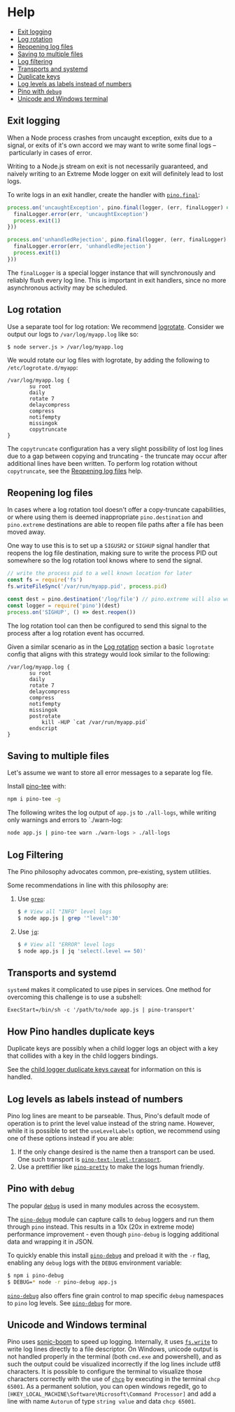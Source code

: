 # Help

* [Exit logging](#exit-logging)
* [Log rotation](#rotate)
* [Reopening log files](#reopening)
* [Saving to multiple files](#multiple)
* [Log filtering](#filter-logs)
* [Transports and systemd](#transport-systemd)
* [Duplicate keys](#dupe-keys)
* [Log levels as labels instead of numbers](#level-string)
* [Pino with `debug`](#debug)
* [Unicode and Windows terminal](#windows)

<a id="exit-logging"></a>
## Exit logging

When a Node process crashes from uncaught exception, exits due to a signal,
or exits of it's own accord we may want to write some final logs – particularly
in cases of error.

Writing to a Node.js stream on exit is not necessarily guaranteed, and naively writing
to an Extreme Mode logger on exit will definitely lead to lost logs.

To write logs in an exit handler, create the handler with [`pino.final`](/docs/api.md#pino-final):

```js
process.on('uncaughtException', pino.final(logger, (err, finalLogger) => {
  finalLogger.error(err, 'uncaughtException')
  process.exit(1)
}))

process.on('unhandledRejection', pino.final(logger, (err, finalLogger) => {
  finalLogger.error(err, 'unhandledRejection')
  process.exit(1)
}))
```

The `finalLogger` is a special logger instance that will synchronously and reliably
flush every log line. This is important in exit handlers, since no more asynchronous
activity may be scheduled.

<a id="rotate"></a>
## Log rotation

Use a separate tool for log rotation:
We recommend [logrotate](https://github.com/logrotate/logrotate).
Consider we output our logs to `/var/log/myapp.log` like so:

```
$ node server.js > /var/log/myapp.log
```

We would rotate our log files with logrotate, by adding the following to `/etc/logrotate.d/myapp`:

```
/var/log/myapp.log {
       su root
       daily
       rotate 7
       delaycompress
       compress
       notifempty
       missingok
       copytruncate
}
```

The `copytruncate` configuration has a very slight possibility of lost log lines due
to a gap between copying and truncating - the truncate may occur after additional lines
have been written. To perform log rotation without `copytruncate`, see the [Reopening log files](#reopening)
help.

<a id="reopening"></a>
## Reopening log files

In cases where a log rotation tool doesn't offer a copy-truncate capabilities,
or where using them is deemed inappropriate `pino.destination` and `pino.extreme`
destinations are able to reopen file paths after a file has been moved away.

One way to use this is to set up a `SIGUSR2` or `SIGHUP` signal handler that
reopens the log file destination, making sure to write the process PID out
somewhere so the log rotation tool knows where to send the signal.

```js
// write the process pid to a well known location for later
const fs = require('fs')
fs.writeFileSync('/var/run/myapp.pid', process.pid)

const dest = pino.destination('/log/file') // pino.extreme will also work
const logger = require('pino')(dest)
process.on('SIGHUP', () => dest.reopen())
```

The log rotation tool can then be configured to send this signal to the process
after a log rotation event has occurred.

Given a similar scenario as in the [Log rotation](#rotate) section a basic
`logrotate` config that aligns with this strategy would look similar to the following:

```
/var/log/myapp.log {
       su root
       daily
       rotate 7
       delaycompress
       compress
       notifempty
       missingok
       postrotate
           kill -HUP `cat /var/run/myapp.pid`
       endscript
}
```

<a id="multiple"></a>
## Saving to multiple files

Let's assume we want to store all error messages to a separate log file.

Install [pino-tee](http://npm.im/pino-tee) with:

```bash
npm i pino-tee -g
```

The following writes the log output of `app.js` to `./all-logs`, while
writing only warnings and errors to `./warn-log:

```bash
node app.js | pino-tee warn ./warn-logs > ./all-logs
```

<a id="filter-logs"></a>
## Log Filtering
The Pino philosophy advocates common, pre-existing, system utilities.

Some recommendations in line with this philosophy are:

1. Use [`grep`](https://linux.die.net/man/1/grep):
    ```sh
    $ # View all "INFO" level logs
    $ node app.js | grep '"level":30'
    ```
1. Use [`jq`](https://stedolan.github.io/jq/):
    ```sh
    $ # View all "ERROR" level logs
    $ node app.js | jq 'select(.level == 50)'
    ```

<a id="transport-systemd"></a>
## Transports and systemd
`systemd` makes it complicated to use pipes in services. One method for overcoming
this challenge is to use a subshell:

```
ExecStart=/bin/sh -c '/path/to/node app.js | pino-transport'
```

<a id="dupe-keys"></a>
## How Pino handles duplicate keys

Duplicate keys are possibly when a child logger logs an object with a key that
collides with a key in the child loggers bindings.

See the [child logger duplicate keys caveat](/docs/child-loggers.md#duplicate-keys-caveat)
for information on this is handled.

<a id="level-string"></a>
## Log levels as labels instead of numbers
Pino log lines are meant to be parseable. Thus, Pino's default mode of operation
is to print the level value instead of the string name. However, while it is
possible to set the `useLevelLabels` option, we recommend using one of these
options instead if you are able:

1. If the only change desired is the name then a transport can be used. One such
transport is [`pino-text-level-transport`](https://npm.im/pino-text-level-transport).
1. Use a prettifier like [`pino-pretty`](https://npm.im/pino-pretty) to make
the logs human friendly.

<a id="debug"></a>
## Pino with `debug`

The popular [`debug`](http://npm.im/debug) is used in many modules across the ecosystem.

The [`pino-debug`](http://github.com/pinojs/pino-debug) module
can capture calls to `debug` loggers and run them
through `pino` instead. This results in a 10x (20x in extreme mode)
performance improvement - even though `pino-debug` is logging additional
data and wrapping it in JSON.

To quickly enable this install [`pino-debug`](http://github.com/pinojs/pino-debug)
and preload it with the `-r` flag, enabling any `debug` logs with the
`DEBUG` environment variable:

```sh
$ npm i pino-debug
$ DEBUG=* node -r pino-debug app.js
```

[`pino-debug`](http://github.com/pinojs/pino-debug) also offers fine grain control to map specific `debug`
namespaces to `pino` log levels. See [`pino-debug`](http://github.com/pinojs/pino-debug)
for more.

<a id="windows"></a>
## Unicode and Windows terminal

Pino uses [sonic-boom](https://github.com/mcollina/sonic-boom) to speed
up logging. Internally, it uses [`fs.write`](https://nodejs.org/dist/latest-v10.x/docs/api/fs.html#fs_fs_write_fd_string_position_encoding_callback) to write log lines directly to a file
descriptor. On Windows, unicode output is not handled properly in the
terminal (both `cmd.exe` and powershell), and as such the output could
be visualized incorrectly if the log lines include utf8 characters. It
is possible to configure the terminal to visualize those characters
correctly with the use of [`chcp`](https://ss64.com/nt/chcp.html) by
executing in the terminal `chcp 65001`. As a permanent solution, 
you can open windows regedit, go to `[HKEY_LOCAL_MACHINE\Software\Microsoft\Command Processor]`
and add a line with name `Autorun` of type `string value` and data `chcp 65001`.
